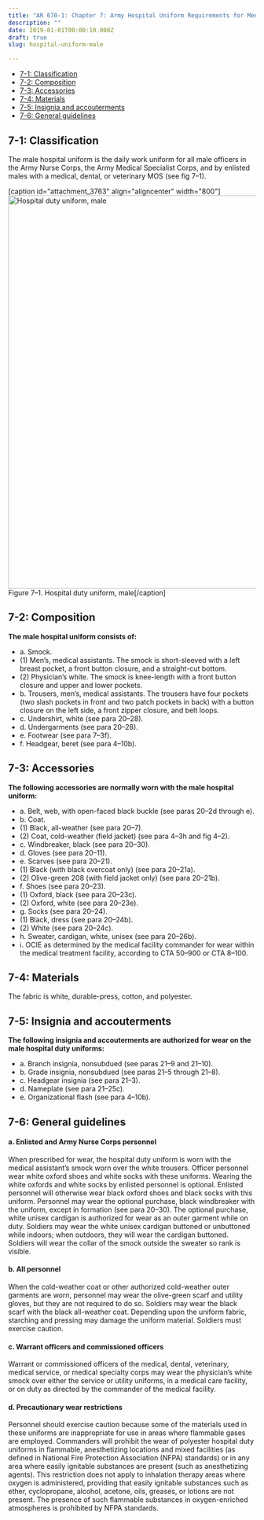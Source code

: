 ```yaml
---
title: "AR 670-1: Chapter 7: Army Hospital Uniform Requirements for Men"
description: ""
date: 2019-01-01T00:00:10.000Z
draft: true
slug: hospital-uniform-male

---
```


<ul>
<li><a href="#7-1">7-1: Classification</a></li>
<li><a href="#7-2">7-2: Composition</a></li>
<li><a href="#7-3">7-3: Accessories</a></li>
<li><a href="#7-4">7-4: Materials</a></li>
<li><a href="#7-5">7-5: Insignia and accouterments</a></li>
<li><a href="#7-6">7-6: General guidelines</a></li>
</ul>

<h2 id="7-1">7-1: Classification</h2>

The male hospital uniform is the daily work uniform for all male officers in the Army Nurse Corps, the Army Medical Specialist Corps, and by enlisted males with a medical, dental, or veterinary MOS (see fig 7–1).

[caption id="attachment_3763" align="aligncenter" width="800"]<img src="http://www.hcdmag.com/wp-content/uploads/fig-7-1-hospital-uniform-male.png" alt="Hospital duty uniform, male" width="800" height="800" class="size-full wp-image-3763" /> Figure 7–1. Hospital duty uniform, male[/caption]

<h2 id="7-2">7-2: Composition</h2>

<strong>The male hospital uniform consists of:</strong>

<ul><li>a. Smock.</li>
<li>(1) Men’s, medical assistants. The smock is short-sleeved with a left breast pocket, a front button closure, and a straight-cut bottom.</li>
<li>(2) Physician’s white. The smock is knee-length with a front button closure and upper and lower pockets.</li>
<li>b. Trousers, men’s, medical assistants. The trousers have four pockets (two slash pockets in front and two patch pockets in back) with a button closure on the left side, a front zipper closure, and belt loops.</li>
<li>c. Undershirt, white (see para 20–28).</li>
<li>d. Undergarments (see para 20–28).</li>
<li>e. Footwear (see para 7–3f).</li>
<li>f. Headgear, beret (see para 4–10b).</li></ul>

<h2 id="7-3">7-3: Accessories</h2>

<strong>The following accessories are normally worn with the male hospital uniform:</strong>

<ul><li>a. Belt, web, with open-faced black buckle (see paras 20–2d through e).</li>
<li>b. Coat.</li>
<li>(1) Black, all-weather (see para 20–7).</li>
<li>(2) Coat, cold-weather (field jacket) (see para 4–3h and fig 4–2).</li>
<li>c. Windbreaker, black (see para 20–30).</li>
<li>d. Gloves (see para 20–11).</li>
<li>e. Scarves (see para 20–21).</li>
<li>(1) Black (with black overcoat only) (see para 20–21a).</li>
<li>(2) Olive-green 208 (with field jacket only) (see para 20–21b).</li>
<li>f. Shoes (see para 20–23).</li>
<li>(1) Oxford, black (see para 20–23c).</li>
<li>(2) Oxford, white (see para 20–23e).</li>
<li>g. Socks (see para 20–24).</li>
<li>(1) Black, dress (see para 20–24b).</li>
<li>(2) White (see para 20–24c).</li>
<li>h. Sweater, cardigan, white, unisex (see para 20–26b).</li>
<li>i. OCIE as determined by the medical facility commander for wear within the medical treatment facility, according to CTA 50–900 or CTA 8–100.</li></ul>

<h2 id="7-4">7-4: Materials</h2>

The fabric is white, durable-press, cotton, and polyester.

<h2 id="7-5">7-5: Insignia and accouterments</h2>

<strong>The following insignia and accouterments are authorized for wear on the male hospital duty uniforms:</strong>

<ul><li>a. Branch insignia, nonsubdued (see paras 21–9 and 21–10).</li>
<li>b. Grade insignia, nonsubdued (see paras 21–5 through 21–8).</li>
<li>c. Headgear insignia (see para 21–3).</li>
<li>d. Nameplate (see para 21–25c).</li>
<li>e. Organizational flash (see para 4–10b).</li></ul>

<h2 id="7-6">7-6: General guidelines</h2>

<h4>a. Enlisted and Army Nurse Corps personnel</h4>

When prescribed for wear, the hospital duty uniform is worn with the medical assistant’s smock worn over the white trousers. Officer personnel wear white oxford shoes and white socks with these uniforms. Wearing the white oxfords and white socks by enlisted personnel is optional. Enlisted personnel will otherwise wear black oxford shoes and black socks with this uniform. Personnel may wear the optional purchase, black windbreaker with the uniform, except in formation (see para 20–30). The optional purchase, white unisex cardigan is authorized for wear as an outer garment while on duty. Soldiers may wear the white unisex cardigan buttoned or unbuttoned while indoors; when outdoors, they will wear the cardigan buttoned. Soldiers will wear the collar of the smock outside the sweater so rank is visible. 

<h4>b. All personnel</h4> 

When the cold-weather coat or other authorized cold-weather outer garments are worn, personnel may wear the olive-green scarf and utility gloves, but they are not required to do so. Soldiers may wear the black scarf with the black all-weather coat. Depending upon the uniform fabric, starching and pressing may damage the uniform material. Soldiers must exercise caution. 

<h4>c. Warrant officers and commissioned officers</h4>

Warrant or commissioned officers of the medical, dental, veterinary, medical service, or medical specialty corps may wear the physician’s white smock over either the service or utility uniforms, in a medical care facility, or on duty as directed by the commander of the medical facility. 

<h4>d. Precautionary wear restrictions</h4> 

Personnel should exercise caution because some of the materials used in these uniforms are inappropriate for use in areas where flammable gases are employed. Commanders will prohibit the wear of polyester hospital duty uniforms in flammable, anesthetizing locations and mixed facilities (as defined in National Fire Protection Association (NFPA) standards) or in any area where easily ignitable substances are present (such as anesthetizing agents). This restriction does not apply to inhalation therapy areas where oxygen is administered, providing that easily ignitable substances such as ether, cyclopropane, alcohol, acetone, oils, greases, or lotions are not present. The presence of such flammable substances in oxygen-enriched atmospheres is prohibited by NFPA standards.
